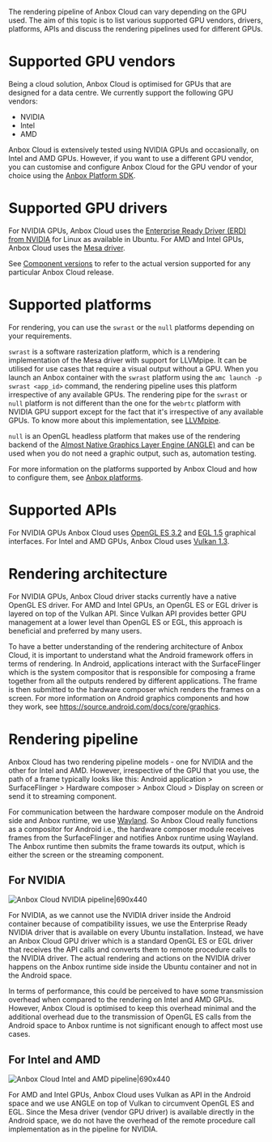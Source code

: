The rendering pipeline of Anbox Cloud can vary depending on the GPU used. The aim of this topic is to list various supported GPU vendors, drivers, platforms, APIs and discuss the rendering pipelines used for different GPUs.

# Supported GPU vendors

Being a cloud solution, Anbox Cloud is optimised for GPUs that are designed for a data centre. We currently support the following GPU vendors:

* NVIDIA
* Intel
* AMD

Anbox Cloud is extensively tested using NVIDIA GPUs and occasionally, on Intel and AMD GPUs. However, if you want to use a different GPU vendor, you can customise and configure Anbox Cloud for the GPU vendor of your choice using the [Anbox Platform SDK](https://anbox-cloud.io/docs/ref/sdks#anbox-platform-sdk).

# Supported GPU drivers

For NVIDIA GPUs, Anbox Cloud uses the [Enterprise Ready Driver (ERD) from NVIDIA](https://help.ubuntu.com/community/NvidiaDriversInstallation) for Linux as available in Ubuntu. 
For AMD and Intel GPUs, Anbox Cloud uses the [Mesa driver](https://www.mesa3d.org/).

See [Component versions](https://anbox-cloud.io/docs/component-versions) to refer to the actual version supported for any particular Anbox Cloud release.

# Supported platforms

For rendering, you can use the `swrast` or the `null` platforms depending on your requirements.

`swrast` is a software rasterization platform, which is a rendering implementation of the Mesa driver with support for LLVMpipe. It can be utilised for use cases that require a visual output without a GPU. When you launch an Anbox container with the `swrast` platform using the `amc launch -p swrast <app_id>` command, the rendering pipeline uses this platform irrespective of any available GPUs. The rendering pipe for the `swrast` or `null` platform is not different than the one for the `webrtc` platform with NVIDIA GPU support except for the fact that it's irrespective of any available GPUs. To know more about this implementation, see [LLVMpipe](https://docs.mesa3d.org/drivers/llvmpipe.html).

`null` is an OpenGL headless platform that makes use of the rendering backend of the [Almost Native Graphics Layer Engine (ANGLE)](https://chromium.googlesource.com/angle/angle) and can be used when you do not need a graphic output, such as, automation testing.

For more information on the platforms supported by Anbox Cloud and how to configure them, see [Anbox platforms](https://anbox-cloud.io/docs/ref/platforms).

# Supported APIs

For NVIDIA GPUs Anbox Cloud uses [OpenGL ES 3.2](https://www.khronos.org/opengles/) and [EGL 1.5](https://www.khronos.org/egl/) graphical interfaces. For Intel and AMD GPUs, Anbox Cloud uses [Vulkan 1.3](https://vulkan.org/).

# Rendering architecture

For NVIDIA GPUs, Anbox Cloud driver stacks currently have a native OpenGL ES driver. For AMD and Intel GPUs, an OpenGL ES or EGL driver is layered on top of the Vulkan API. Since Vulkan API provides better GPU management at a lower level than OpenGL ES or EGL, this approach is beneficial and preferred by many users.

To have a better understanding of the rendering architecture of Anbox Cloud, it is important to understand what the Android framework offers in terms of rendering. In Android, applications interact with the SurfaceFlinger which is the system compositor that is responsible for composing a frame together from all the outputs rendered by different applications. The frame is then submitted to the hardware composer which renders the frames on a screen. For more information on Android graphics components and how they work, see https://source.android.com/docs/core/graphics. 

# Rendering pipeline

Anbox Cloud has two rendering pipeline models - one for NVIDIA and the other for Intel and AMD. However, irrespective of the GPU that you use, the path of a frame typically looks like this: Android application > SurfaceFlinger > Hardware composer > Anbox Cloud > Display on screen or send it to streaming component.

For communication between the hardware composer module on the Android side and Anbox runtime, we use [Wayland](https://wayland.freedesktop.org/). So Anbox Cloud really functions as a compositor for Android i.e., the hardware composer module receives frames from the SurfaceFlinger and notifies Anbox runtime using Wayland. The Anbox runtime then submits the frame towards its output, which is either the screen or the streaming component.

## For NVIDIA

![Anbox Cloud NVIDIA pipeline|690x440](https://assets.ubuntu.com/v1/3ba1fddd-NVIDIA_pipeline.png)

For NVIDIA, as we cannot use the NVIDIA driver inside the Android container because of compatibility issues, we use the Enterprise Ready NVIDIA driver that is available on every Ubuntu installation. Instead, we have an Anbox Cloud GPU driver which is a standard OpenGL ES or EGL driver that receives the API calls and converts them to remote procedure calls to the NVIDIA driver. The actual rendering and actions on the NVIDIA driver happens on the Anbox runtime side inside the Ubuntu container and not in the Android space.

In terms of performance, this could be perceived to have some transmission overhead when compared to the rendering on Intel and AMD GPUs. However, Anbox Cloud is optimised to keep this overhead minimal and the additional overhead due to the transmission of OpenGL ES calls from the Android space to Anbox runtime is not significant enough to affect most use cases.

## For Intel and AMD

![Anbox Cloud Intel and AMD pipeline|690x440](https://assets.ubuntu.com/v1/7aa9aff1-Intel_AMD_pipeline.png)

For AMD and Intel GPUs, Anbox Cloud uses Vulkan as API in the Android space and we use ANGLE on top of Vulkan to circumvent OpenGL ES and EGL. Since the Mesa driver (vendor GPU driver) is available directly in the Android space, we do not have the overhead of the remote procedure call implementation as in the pipeline for NVIDIA. 






